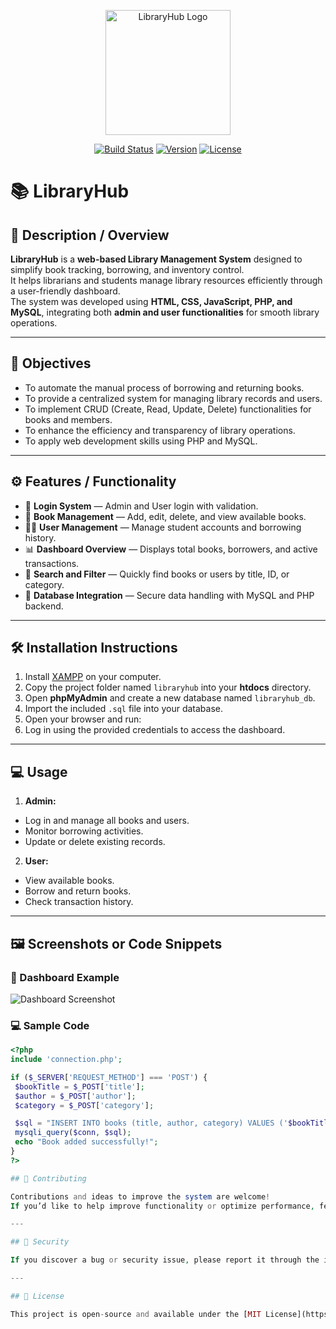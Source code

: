 <p align="center">
  <img src="https://cdn-icons-png.flaticon.com/512/2991/2991148.png" width="200" alt="LibraryHub Logo">
</p>

<p align="center">
  <a href="#"><img src="https://img.shields.io/badge/Build-Stable-brightgreen" alt="Build Status"></a>
  <a href="#"><img src="https://img.shields.io/badge/Version-1.0-blue" alt="Version"></a>
  <a href="#"><img src="https://img.shields.io/badge/License-Educational-lightgrey" alt="License"></a>
</p>

# 📚 LibraryHub

## 🧾 Description / Overview
**LibraryHub** is a **web-based Library Management System** designed to simplify book tracking, borrowing, and inventory control.  
It helps librarians and students manage library resources efficiently through a user-friendly dashboard.  
The system was developed using **HTML, CSS, JavaScript, PHP, and MySQL**, integrating both **admin and user functionalities** for smooth library operations.

---

## 🎯 Objectives
- To automate the manual process of borrowing and returning books.  
- To provide a centralized system for managing library records and users.  
- To implement CRUD (Create, Read, Update, Delete) functionalities for books and members.  
- To enhance the efficiency and transparency of library operations.  
- To apply web development skills using PHP and MySQL.

---

## ⚙️ Features / Functionality
- 🔐 **Login System** — Admin and User login with validation.  
- 📘 **Book Management** — Add, edit, delete, and view available books.  
- 👩‍🎓 **User Management** — Manage student accounts and borrowing history.  
- 📊 **Dashboard Overview** — Displays total books, borrowers, and active transactions.  
- 🔎 **Search and Filter** — Quickly find books or users by title, ID, or category.  
- 💾 **Database Integration** — Secure data handling with MySQL and PHP backend.  

---

## 🛠️ Installation Instructions
1. Install [XAMPP](https://www.apachefriends.org/index.html) on your computer.  
2. Copy the project folder named `libraryhub` into your **htdocs** directory.  
3. Open **phpMyAdmin** and create a new database named `libraryhub_db`.  
4. Import the included `.sql` file into your database.  
5. Open your browser and run:
6. Log in using the provided credentials to access the dashboard.

---

## 💻 Usage
1. **Admin:**  
- Log in and manage all books and users.  
- Monitor borrowing activities.  
- Update or delete existing records.  
2. **User:**  
- View available books.  
- Borrow and return books.  
- Check transaction history.

---

## 🖼️ Screenshots or Code Snippets
### 📸 Dashboard Example
![Dashboard Screenshot](assets/dashboard.png)

### 💻 Sample Code
```php
<?php
include 'connection.php';

if ($_SERVER['REQUEST_METHOD'] === 'POST') {
 $bookTitle = $_POST['title'];
 $author = $_POST['author'];
 $category = $_POST['category'];

 $sql = "INSERT INTO books (title, author, category) VALUES ('$bookTitle', '$author', '$category')";
 mysqli_query($conn, $sql);
 echo "Book added successfully!";
}
?>

## 🤝 Contributing

Contributions and ideas to improve the system are welcome!  
If you’d like to help improve functionality or optimize performance, feel free to fork this repository and submit a pull request.

---

## 🔐 Security

If you discover a bug or security issue, please report it through the issues tab so it can be fixed in upcoming updates.

---

## 🪪 License

This project is open-source and available under the [MIT License](https://opensource.org/licenses/MIT).

   
